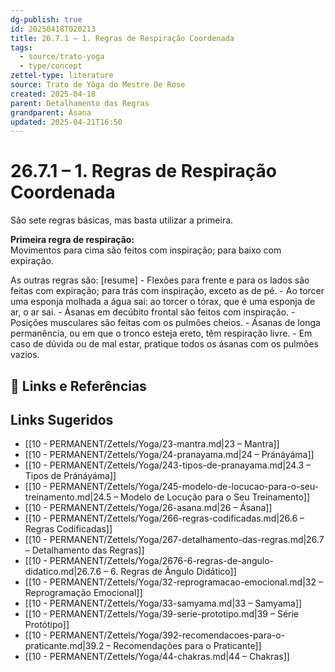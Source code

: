 ```yaml
---
dg-publish: true
id: 20250418T020213
title: 26.7.1 – 1. Regras de Respiração Coordenada
tags:
  - source/trato-yoga
  - type/concept
zettel-type: literature
source: Trato de Yôga do Mestre De Rose
created: 2025-04-18
parent: Detalhamento das Regras
grandparent: Ásana
updated: 2025-04-21T16:50
---
```


# 26.7.1 – 1. Regras de Respiração Coordenada

São sete regras básicas, mas basta utilizar a primeira.

**Primeira regra de respiração:**  
Movimentos para cima são feitos com inspiração; para baixo com expiração.

As outras regras são:
[resume]
    -  Flexões para frente e para os lados são feitas com expiração; para trás com inspiração, exceto as de pé.
    -  Ao torcer uma esponja molhada a água sai: ao torcer o tórax, que é uma esponja de ar, o ar sai.
    -  Ásanas em decúbito frontal são feitos com inspiração.
    -  Posições musculares são feitas com os pulmões cheios.
    -  Ásanas de longa permanência, ou em que o tronco esteja ereto, têm respiração livre.
    -  Em caso de dúvida ou de mal estar, pratique todos os ásanas com os pulmões vazios.

## 🔗 Links e Referências

## Links Sugeridos

- [[10 - PERMANENT/Zettels/Yoga/23-mantra.md|23 – Mantra]]
- [[10 - PERMANENT/Zettels/Yoga/24-pranayama.md|24 – Pránáyáma]]
- [[10 - PERMANENT/Zettels/Yoga/243-tipos-de-pranayama.md|24.3 – Tipos de Pránáyáma]]
- [[10 - PERMANENT/Zettels/Yoga/245-modelo-de-locucao-para-o-seu-treinamento.md|24.5 – Modelo de Locução para o Seu Treinamento]]
- [[10 - PERMANENT/Zettels/Yoga/26-asana.md|26 – Ásana]]
- [[10 - PERMANENT/Zettels/Yoga/266-regras-codificadas.md|26.6 – Regras Codificadas]]
- [[10 - PERMANENT/Zettels/Yoga/267-detalhamento-das-regras.md|26.7 – Detalhamento das Regras]]
- [[10 - PERMANENT/Zettels/Yoga/2676-6-regras-de-angulo-didatico.md|26.7.6 – 6. Regras de Ângulo Didático]]
- [[10 - PERMANENT/Zettels/Yoga/32-reprogramacao-emocional.md|32 – Reprogramação Emocional]]
- [[10 - PERMANENT/Zettels/Yoga/33-samyama.md|33 – Samyama]]
- [[10 - PERMANENT/Zettels/Yoga/39-serie-prototipo.md|39 – Série Protótipo]]
- [[10 - PERMANENT/Zettels/Yoga/392-recomendacoes-para-o-praticante.md|39.2 – Recomendações para o Praticante]]
- [[10 - PERMANENT/Zettels/Yoga/44-chakras.md|44 – Chakras]]